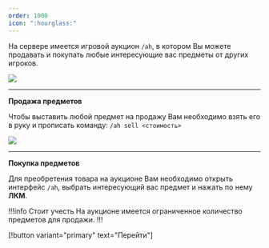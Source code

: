 ```yaml
---
order: 1000
icon: ":hourglass:"
---
```

На сервере имеется игровой аукцион `/ah`, в котором Вы можете продавать и покупать любые интересующие вас предметы от других игроков.

![](https://i.imgur.com/4Fl66Ls.png)

------------
**Продажа предметов**

Чтобы выставить любой предмет на продажу Вам необходимо взять его в руку и прописать команду: `/ah sell <стоимость>`

![](https://imgur.com/t8faTS4.png)

------------
**Покупка предметов**

Для преобретения товара на аукционе Вам необходимо открыть интерфейс `/ah`, выбрать интересующий вас предмет и нажать по нему **ЛКМ**.

!!!info Стоит учесть
На аукционе имеется ограниченное количество предметов для продажи.
!!!

[!button variant="primary" text="Перейти"]